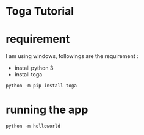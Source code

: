 # Toga Tutorial 

# requirement
I am using windows, followings are the requirement : 

- install python 3
- install toga 
```
python -m pip install toga
```

# running the app
```
python -m helloworld
```